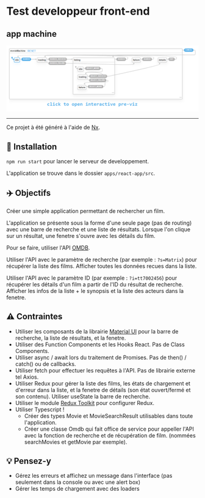 # Test developpeur front-end

## app machine

[![movie machine](resources/images/movie-machine-placeholder.png)](https://xstate.js.org/viz/?gist=bbcf44f16babf0f632f48e8bcd828416)

---
Ce projet à été généré à l'aide de [Nx](https://nx.dev).

## 🛫 Installation

`npm run start` pour lancer le serveur de developpement.

L'application se trouve dans le dossier `apps/react-app/src`.

## ✈️ Objectifs

Créer une simple application permettant de rechercher un film.

L'application se présente sous la forme d'une seule page (pas de routing) avec une barre de recherche et une liste de résultats. Lorsque l'on clique sur un résultat, une fenetre s'ouvre avec les détails du film.

Pour se faire, utiliser l'API [OMDB](http://www.omdbapi.com).

Utiliser l'API avec le paramètre de recherche (par exemple : `?s=Matrix`) pour récupérer la liste des films. Afficher toutes les données recues dans la liste.

Utiliser l'API avec le paramètre ID (par exemple : `?i=tt7002456`) pour récupérer les détails d'un film a partir de l'ID du résultat de recherche. Afficher les infos de la liste + le synopsis et la liste des acteurs dans la fenetre.

## ⚠️ Contraintes

- Utiliser les composants de la librairie [Material UI](https://material-ui.com/) pour la barre de recherche, la liste de résultats, et la fenetre.
- Utiliser des Function Components et les Hooks React. Pas de Class Components.
- Utiliser async / await lors du traitement de Promises. Pas de then() / catch() ou de callbacks.
- Utiliser fetch pour effectuer les requêtes à l'API. Pas de librairie externe tel Axios.
- Utiliser Redux pour gérer la liste des films, les états de chargement et d'erreur dans la liste, et la fenetre de détails (son état ouvert/fermé et son contenu). Utiliser useState la barre de recherche.
- Utiliser le module [Redux Toolkit](https://redux-toolkit.js.org) pour configurer Redux.
- Utiliser Typescript !
  - Créer des types Movie et MovieSearchResult utilisables dans toute l'application.
  - Créer une classe Omdb qui fait office de service pour appeller l'API avec la fonction de recherche et de récupération de film. (nommées searchMovies et getMovie par exemple).

## 💡 Pensez-y

- Gérez les erreurs et affichez un message dans l'interface (pas seulement dans la console ou avec une alert box)
- Gérer les temps de chargement avec des loaders
